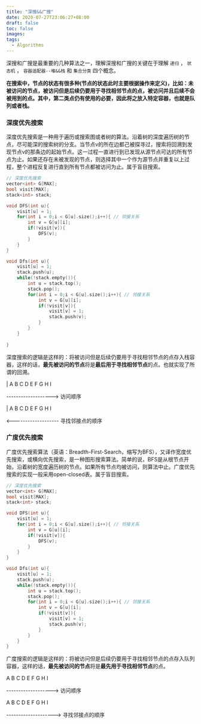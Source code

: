 ```yaml
---
title: "深搜&&广搜"
date: 2020-07-27T23:06:27+08:00
draft: false
toc: false
images:
tags:
  - Algorithms
---
```



深搜和广搜是最重要的几种算法之一，理解深搜和广搜的关键在于理解 `递归` ， `状态机` ， `容器适配器--堆&&栈` 和 `集合分类` 四个概念。

<!-- more -->

**在搜索中，节点的状态有很多种(节点的状态此时主要根据操作来定义)，比如：未被访问的节点，被访问但是后续仍要用于寻找相邻节点的点，被访问并且后续不会被用到的点。其中，第二类点仍有使用的必要，因此将之放入特定容器，也就是队列或者栈。**

### 深度优先搜索

深度优先搜索是一种用于遍历或搜索图或者树的算法。沿着树的深度遍历树的节点，尽可能深的搜索树的分支。当节点v的所在边都己被探寻过，搜索将回溯到发现节点v的那条边的起始节点。这一过程一直进行到已发现从源节点可达的所有节点为止。如果还存在未被发现的节点，则选择其中一个作为源节点并重复以上过程，整个进程反复进行直到所有节点都被访问为止。属于盲目搜索。

```c++
// 深度优先搜索
vector<int> G[MAX];
bool visit[MAX];
stack<int> stack;

void DFS(int u){
    visit[u] = 1;
    for(int i = 0;i < G[u].size();i++){ // 邻接关系
        int v = G[u][i];
        if(!visit[v]){
            DFS(v);
        }
    }
}

void Dfs(int u){
    visit[u] = 1;
    stack.push(u);
    while(!stack.empty()){
        int u = stack.top();
        stack.pop();
        for(int i = 0;i < G[u].size();i++){ // 邻接关系
            int v = G[u][i];
            if(!visit[v]){
                visit[v] = 1;
                stack.push(v);
            }
        }
    }
    
}

```

深度搜索的逻辑是这样的：将被访问但是后续仍要用于寻找相邻节点的点存入栈容器，这样的话，**最先被访问的节点**将是**最后用于寻找相邻节点**的点。也就实现了所谓的回溯。

| A  B  C  D  E   F  G  H  I

-------------------> 访问顺序

| A  B  C  D  E   F  G  H  I

<------------------- 寻找邻接点的顺序



### 广度优先搜索

广度优先搜索算法（英语：Breadth-First-Search，缩写为BFS），又译作宽度优先搜索，或横向优先搜索，是一种图形搜索算法。简单的说，BFS是从根节点开始，沿着树的宽度遍历树的节点。如果所有节点均被访问，则算法中止。广度优先搜索的实现一般采用open-closed表。属于盲目搜索。

```c++
// 深度优先搜索
vector<int> G[MAX];
bool visit[MAX];
stack<int> stack;

void DFS(int u){
    visit[u] = 1;
    for(int i = 0;i < G[u].size();i++){ // 邻接关系
        int v = G[u][i];
        if(!visit[v]){
            DFS(v);
        }
    }
}

void Dfs(int u){
    visit[u] = 1;
    stack.push(u);
    while(!stack.empty()){
        int u = stack.top();
        stack.pop();
        for(int i = 0;i < G[u].size();i++){ // 邻接关系
            int v = G[u][i];
            if(!visit[v]){
                visit[v] = 1;
                stack.push(v);
            }
        }
    }
}
```

广度搜索的逻辑是这样的：将被访问但是后续仍要用于寻找相邻节点的点存入队列容器，这样的话，**最先被访问的节点**将是**最先用于寻找相邻节点**的点。

 A  B  C  D  E   F  G  H  I

-------------------> 访问顺序

 A  B  C  D  E   F  G  H  I

--------------------> 寻找邻接点的顺序
